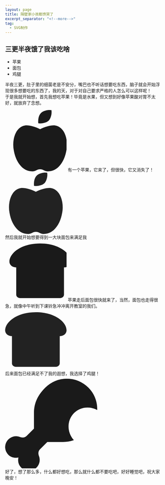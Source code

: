 ```yaml
---
layout: page
title: 隔壁家小孩都馋哭了
excerpt_separator: "<!--more-->"
tag:
  - SVG制作
---
```

## 三更半夜饿了我该吃啥  
* 苹果
* 面包
* 鸡腿
<!--more-->
半夜三更，肚子里的细菌老是不安分，嘴巴也不听话想要吃东西，脑子就会开始浮现很多想要吃的东西了，我的天，对于对自己要求严格的人怎么可以这样呢！  
于是我就开始想，首先我想吃苹果！毕竟是水果，但又想到好像苹果酸对胃不太好，就放弃了念想。  

<svg width="200" height="200">
  <g> 
    <svg aria-hidden="true" focusable="false" data-prefix="fas" data-icon="apple-alt" class="svg-inline--fa fa-apple-alt fa-w-14" role="img" xmlns="http://www.w3.org/2000/svg" viewBox="0 0 448 512">
		<path fill="currentColor" d="M350.85 129c25.97 4.67 47.27 18.67 63.92 42 14.65 20.67 24.64 46.67 29.96 78 4.67 28.67 4.32 57.33-1 86-7.99 47.33-23.97 87-47.94 119-28.64 38.67-64.59 58-107.87 58-10.66 0-22.3-3.33-34.96-10-8.66-5.33-18.31-8-28.97-8s-20.3 2.67-28.97 8c-12.66 6.67-24.3 10-34.96 10-43.28 0-79.23-19.33-107.87-58-23.97-32-39.95-71.67-47.94-119-5.32-28.67-5.67-57.33-1-86 5.32-31.33 15.31-57.33 29.96-78 16.65-23.33 37.95-37.33 63.92-42 15.98-2.67 37.95-.33 65.92 7 23.97 6.67 44.28 14.67 60.93 24 16.65-9.33 36.96-17.33 60.93-24 27.98-7.33 49.96-9.67 65.94-7zm-54.94-41c-9.32 8.67-21.65 15-36.96 19-10.66 3.33-22.3 5-34.96 5l-14.98-1c-1.33-9.33-1.33-20 0-32 2.67-24 10.32-42.33 22.97-55 9.32-8.67 21.65-15 36.96-19 10.66-3.33 22.3-5 34.96-5l14.98 1 1 15c0 12.67-1.67 24.33-4.99 35-3.99 15.33-10.31 27.67-18.98 37z">
      </path>
	  <animate attributeName="x" from="0" to="360" begin="0s" dur="3s" repeatCount="indefinite" />
	  </svg>
  </g>
</svg>  
有一个苹果，它来了，但很快，它又消失了！  
<svg width="200" height="200">
  <g> 
    <svg aria-hidden="true" focusable="false" data-prefix="fas" data-icon="apple-alt" class="svg-inline--fa fa-apple-alt fa-w-14" role="img" xmlns="http://www.w3.org/2000/svg" viewBox="0 0 448 512">
		<path fill="currentColor" d="M350.85 129c25.97 4.67 47.27 18.67 63.92 42 14.65 20.67 24.64 46.67 29.96 78 4.67 28.67 4.32 57.33-1 86-7.99 47.33-23.97 87-47.94 119-28.64 38.67-64.59 58-107.87 58-10.66 0-22.3-3.33-34.96-10-8.66-5.33-18.31-8-28.97-8s-20.3 2.67-28.97 8c-12.66 6.67-24.3 10-34.96 10-43.28 0-79.23-19.33-107.87-58-23.97-32-39.95-71.67-47.94-119-5.32-28.67-5.67-57.33-1-86 5.32-31.33 15.31-57.33 29.96-78 16.65-23.33 37.95-37.33 63.92-42 15.98-2.67 37.95-.33 65.92 7 23.97 6.67 44.28 14.67 60.93 24 16.65-9.33 36.96-17.33 60.93-24 27.98-7.33 49.96-9.67 65.94-7zm-54.94-41c-9.32 8.67-21.65 15-36.96 19-10.66 3.33-22.3 5-34.96 5l-14.98-1c-1.33-9.33-1.33-20 0-32 2.67-24 10.32-42.33 22.97-55 9.32-8.67 21.65-15 36.96-19 10.66-3.33 22.3-5 34.96-5l14.98 1 1 15c0 12.67-1.67 24.33-4.99 35-3.99 15.33-10.31 27.67-18.98 37z">
      </path>
	  <animate attributeName="opacity" from="1" to="0" begin="0s" dur="3s" repeatCount="indefinite" />
	  </svg>
  </g>
</svg>   

<br>
然后我就开始想要得到一大块面包来满足我
<br>

<svg width="200" height="200">
  <g> 
    <svg aria-hidden="true" focusable="false" data-prefix="fas" data-icon="bread-slice" class="svg-inline--fa fa-bread-slice fa-w-18" role="img" xmlns="http://www.w3.org/2000/svg" viewBox="0 0 576 512">
    	<path fill="currentColor" d="M288 0C108 0 0 93.4 0 169.14 0 199.44 24.24 224 64 224v256c0 17.67 16.12 32 36 32h376c19.88 0 36-14.33 36-32V224c39.76 0 64-24.56 64-54.86C576 93.4 468 0 288 0z">
		</path>
      <animate attributeName="x" from="0" to="360" begin="0s" dur="3s" repeatCount="indefinite" />
	  </svg>
  </g>
  </svg>  
苹果走后面包很快就来了，当然，面包也走得很急，就像中午听到下课铃急冲冲离开教室的我们。
  <svg width="200" height="200">
    <g> 
      <svg aria-hidden="true" focusable="false" data-prefix="fas" data-icon="bread-slice" class="svg-inline--fa fa-bread-slice fa-w-18" role="img" xmlns="http://www.w3.org/2000/svg" viewBox="0 0 576 512">
      	<path fill="currentColor" d="M288 0C108 0 0 93.4 0 169.14 0 199.44 24.24 224 64 224v256c0 17.67 16.12 32 36 32h376c19.88 0 36-14.33 36-32V224c39.76 0 64-24.56 64-54.86C576 93.4 468 0 288 0z">
  		</path>
        <animate attributeName="opacity" from="1" to="0" begin="0s" dur="3s" repeatCount="indefinite" />
  	  </svg>
    </g>
    </svg>
<br>
后来面包已经满足不了我的遐想，我选择了鸡腿！   
<br>

<svg width="300" height="300">
  <g> 
    <svg aria-hidden="true" focusable="false" data-prefix="fas" data-icon="drumstick-bite" class="svg-inline--fa fa-drumstick-bite fa-w-16" role="img" xmlns="http://www.w3.org/2000/svg" viewBox="0 0 512 512">
		<path fill="currentColor" d="M462.8 49.57a169.44 169.44 0 0 0-239.5 0C187.82 85 160.13 128 160.13 192v85.83l-40.62 40.59c-9.7 9.69-24 11.07-36.78 6a60.33 60.33 0 0 0-65 98.72C33 438.39 54.24 442.7 73.85 438.21c-4.5 19.6-.18 40.83 15.1 56.1a60.35 60.35 0 0 0 98.8-65c-5.09-12.73-3.72-27 6-36.75L234.36 352h85.89a187.87 187.87 0 0 0 61.89-10c-39.64-43.89-39.83-110.23 1.05-151.07 34.38-34.36 86.76-39.46 128.74-16.8 1.3-44.96-14.81-90.28-49.13-124.56z">
		</path>
      <animate attributeName="y" from="0" to="200" begin="0s" dur="3s" repeatCount="indefinite" />
</svg>
  </g>
  </svg>
  
<br>
好了，想了那么多，什么都好想吃，那么就什么都不要吃吧，好好睡觉吧，祝大家晚安！